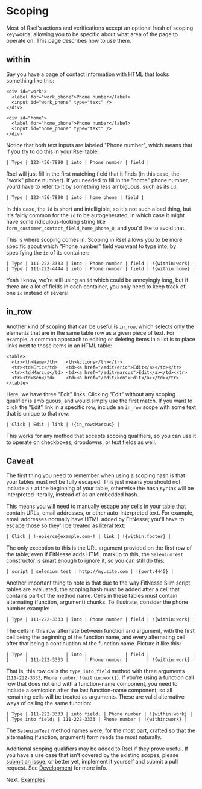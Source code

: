 Scoping
=======

Most of Rsel's actions and verifications accept an optional hash of scoping
keywords, allowing you to be specific about what area of the page to operate
on. This page describes how to use them.


within
------

Say you have a page of contact information with HTML that looks something like
this:

    <div id="work">
      <label for="work_phone">Phone number</label>
      <input id="work_phone" type="text" />
    </div>

    <div id="home">
      <label for="home_phone">Phone number</label>
      <input id="home_phone" type="text" />
    </div>

Notice that both text inputs are labeled "Phone number", which means that if
you try to do this in your Rsel table:

    | Type | 123-456-7890 | into | Phone number | field |

Rsel will just fill in the first matching field that it finds (in this case,
the "work" phone number). If you needed to fill in the "home" phone number,
you'd have to refer to it by something less ambiguous, such as its `id`:

    | Type | 123-456-7890 | into | home_phone | field |

In this case, the `id` is short and intelligible, so it's not such a bad thing,
but it's fairly common for the `id` to be autogenerated, in which case it might
have some ridiculous-looking string like `form_customer_contact_field_home_phone_0`,
and you'd like to avoid that.

This is where scoping comes in. Scoping in Rsel allows you to be more specific
about which "Phone number" field you want to type into, by specifying the `id`
of its container:

    | Type | 111-222-3333 | into | Phone number | field | !{within:work} |
    | Type | 111-222-4444 | into | Phone number | field | !{within:home} |

Yeah I know, we're still using an `id` which could be annoyingly long, but if
there are a lot of fields in each container, you only need to keep track of one
`id` instead of several.


in_row
------

Another kind of scoping that can be useful is `in_row`, which selects only the
elements that are in the same table row as a given piece of text. For example,
a common approach to editing or deleting items in a list is to place links next
to those items in an HTML table:

    <table>
      <tr><th>Name</th>   <th>Actions</th></tr>
      <tr><td>Eric</td>   <td><a href="/edit/eric">Edit</a></td></tr>
      <tr><td>Marcus</td> <td><a href="/edit/marcus">Edit</a></td></tr>
      <tr><td>Ken</td>    <td><a href="/edit/ken">Edit</a></td></tr>
    </table>

Here, we have three "Edit" links. Clicking "Edit" without any scoping qualifier
is ambiguous, and would simply use the first match. If you want to click the
"Edit" link in a specific row, include an `in_row` scope with some text that is
unique to that row:

    | Click | Edit | link | !{in_row:Marcus} |

This works for any method that accepts scoping qualifiers, so you can use it to
operate on checkboxes, dropdowns, or text fields as well.


Caveat
------

The first thing you need to remember when using a scoping hash is that your tables
must not be fully escaped. This just means you should not include a `!` at the
beginning of your table, otherwise the hash syntax will be interpreted
literally, instead of as an embedded hash.

This means you will need to manually escape any cells in your table that
contain URLs, email addresses, or other auto-interpreted text. For example,
email addresses normally have HTML added by FitNesse; you'll have to escape
those so they'll be treated as literal text:

    | Click | !-epierce@example.com-! | link | !{within:footer} |

The only exception to this is the URL argument provided on the first row of the
table; even if FitNesse adds HTML markup to this, the `SeleniumTest` constructor
is smart enough to ignore it, so you can still do this:

    | script | selenium test | http://my.site.com | !{port:4445} |

Another important thing to note is that due to the way FitNesse Slim script
tables are evaluated, the scoping hash must be added after a cell that contains
part of the method name. Cells in these tables must contain alternating
(function, argument) chunks. To illustrate, consider the phone number example:

    | Type | 111-222-3333 | into | Phone number | field | !{within:work} |

The cells in this row alternate between function and argument, with the first
cell being the beginning of the function name, and every alternating cell after
that being a continuation of the function name. Picture it like this:

    | Type |              | into |              | field |                |
    |      | 111-222-3333 |      | Phone number |       | !{within:work} |

That is, this row calls the `type_into_field` method with three arguments
(`111-222-3333`, `Phone number`, `!{within:work}`). If you're using a function
call row that does not end with a function-name component, you need to include
a semicolon after the last function-name component, so all remaining cells will
be treated as arguments. These are valid alternative ways of calling the same function:

    | Type | 111-222-3333 | into field; | Phone number | !{within:work} |
    | Type into field; | 111-222-3333 | Phone number | !{within:work} |

The `SeleniumTest` method names were, for the most part, crafted so that the
alternating (function, argument) form reads the most naturally.

Additional scoping qualifiers may be added to Rsel if they prove useful. If you
have a use case that isn't covered by the existing scopes, please [submit an
issue](http://github.com/a-e/rsel/issues), or better yet, implement it yourself
and submit a pull request. See [Development](development.md) for more info.

Next: [Examples](examples.md)

